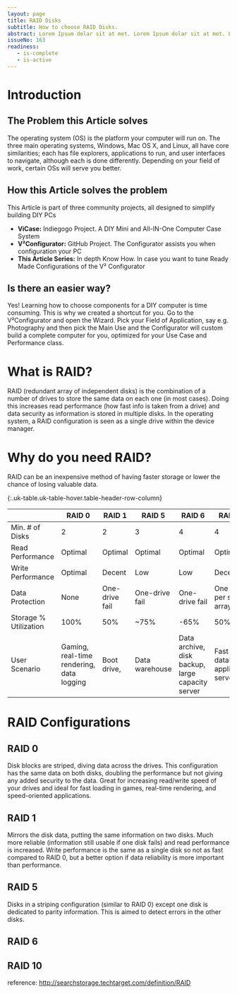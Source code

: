 ```yaml
---
layout: page
title: RAID Disks
subtitle: How to choose RAID Disks.
abstract: Lorem Ipsum dolar sit at met. Lorem Ipsum dolar sit at met. Lorem Ipsum dolar sit at met.
issueNo: 163
readiness:
   - is-complete
   - is-active
---
```


# Introduction
## The Problem this Article solves
The operating system (OS) is the platform your computer will run on. The three main operating systems, Windows, Mac OS X, and Linux, all have core similarities; each has file explorers, applications to run, and user interfaces to navigate, although each is done differently. Depending on your field of work, certain OSs will serve you better. 

## How this Article solves the problem
This Article is part of three community projects, all designed to simplify building DIY PCs

- **ViCase:** Indiegogo Project. A DIY Mini and All-IN-One Computer Case System
- **V²Configurator:** GitHub Project. The Configurator assists you when configuration your PC
- **This Article Series:** In depth Know How. In case you want to tune Ready Made Configurations of the V² Configurator

## Is there an easier way?
Yes! Learning how to choose components for a DIY computer is time consuming. This is why we created a shortcut for you. Go to the V²Configurator and open the Wizard. Pick your Field of Application, say e.g. Photography and then pick the Main Use and the Configurator will custom build a complete computer for you, optimized for your Use Case and Performance class.


# What is RAID?
RAID (redundant array of independent disks) is the combination of a number of drives to store the same data on each one (in most cases). Doing this increases read performance (how fast info is taken from a drive) and data security as information is stored in multiple disks. In the operating system, a RAID configuration is seen as a single drive within the device manager.


# Why do you need RAID?

RAID can be an inexpensive method of having faster storage or lower the chance of losing valuable data.

{:.uk-table.uk-table-hover.table-header-row-column}

|                       | RAID 0                                    | RAID 1         | RAID 5         | RAID 6                                           | RAID 10                           |
|-----------------------|-------------------------------------------|----------------|----------------|--------------------------------------------------|-----------------------------------|
| Min. # of Disks       | 2                                         | 2              | 3              | 4                                                | 4                                 |
| Read Performance      | Optimal                                   | Optimal        | Optimal        | Optimal                                          | Optimal                           |
| Write Performance     | Optimal                                   | Decent         | Low            | Low                                              | Decent                            |
| Data Protection       | None                                      | One-drive fail | One-drive fail | One-drive fail                                   | One drive per sub-array           |
| Storage % Utilization | 100%                                      | 50%            | ~75%           | -65%                                             | 50%                               |
| User Scenario         | Gaming, real-time rendering, data logging | Boot drive,    | Data warehouse | Data archive, disk backup, large capacity server | Fast database, application server |


# RAID Configurations


## RAID 0

Disk blocks are striped, diving data across the drives. This configuration has the same data on both disks, doubling the performance but not giving any added security to the data. Great for increasing read/write speed of your drives and ideal for fast loading in games, real-time rendering, and speed-oriented applications. 


## RAID 1

Mirrors the disk data, putting the same information on two disks. Much more reliable (information still usable if one disk fails) and read performance is increased. Write performance is the same as a single disk so not as fast compared to RAID 0, but a better option if data reliability is more important than performance.

## RAID 5

Disks in a striping configuration (similar to RAID 0) except one disk is dedicated to parity information. This is aimed to detect errors in the other disks.

## RAID 6



## RAID 10



reference: http://searchstorage.techtarget.com/definition/RAID

